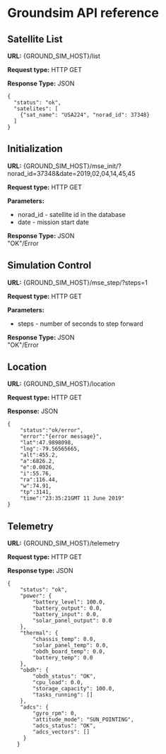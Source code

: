 # Groundsim API reference
## Satellite List
**URL:** {GROUND_SIM_HOST}/list

**Request type:** HTTP GET

**Response Type:** JSON<br/>
```
{
  "status": "ok",
  "satelites": [
    {"sat_name": "USA224", "norad_id": 37348}
  ]
}
```
## Initialization
**URL:** {GROUND_SIM_HOST}/mse_init/?norad_id=37348&date=2019,02,04,14,45,45

**Request type:** HTTP GET

**Parameters:**
* norad_id - satellite id in the database
* date - mission start date

**Response Type:** JSON<br/>
"OK"/Error

## Simulation Control
**URL:** {GROUND_SIM_HOST}/mse_step/?steps=1

**Request type:** HTTP GET

**Parameters:**
* steps - number of seconds to step forward

**Response Type:** JSON <br/>
"OK"/Error

## Location
**URL:** {GROUND_SIM_HOST}/location

**Request type:** HTTP GET

**Response:** JSON
```
{
    "status":"ok/error",
    "error":"{error message}",
    "lat":47.9898098,
    "lng":-79.56565665,
    "alt":455.2,
    "a":6826.2,
    "e":0.0026,
    "i":55.76,
    "ra":116.44,
    "w":74.91,
    "tp":3141,
    "time":"23:35:21GMT 11 June 2019"
}
```

## Telemetry
**URL:** {GROUND_SIM_HOST}/telemetry

**Request type:** HTTP GET

**Response type:** JSON
```
{
    "status": "ok",
    "power": {
        "battery_level": 100.0,
        "battery_output": 0.0,
        "battery_input": 0.0,
        "solar_panel_output": 0.0
    },
    "thermal": {
        "chassis_temp": 0.0,
        "solar_panel_temp": 0.0,
        "obdh_board_temp": 0.0,
        "battery_temp": 0.0
    },
    "obdh": {
        "obdh_status": "OK",
        "cpu_load": 0.0,
        "storage_capacity": 100.0,
        "tasks_running": []
    },
    "adcs": {
        "gyro_rpm": 0,
        "attitude_mode": "SUN_POINTING",
        "adcs_status": "OK",
        "adcs_vectors": []
     }
   }
   ```
